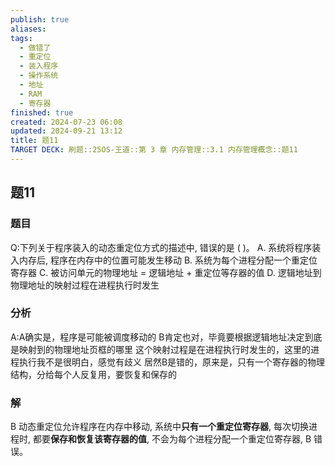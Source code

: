 ```yaml
---
publish: true
aliases: 
tags:
  - 做错了
  - 重定位
  - 装入程序
  - 操作系统
  - 地址
  - RAM
  - 寄存器
finished: true
created: 2024-07-23 06:08
updated: 2024-09-21 13:12
title: 题11
TARGET DECK: 刷题::25OS-王道::第 3 章 内存管理::3.1 内存管理概念::题11
---
```

## 题11
### 题目
Q:下列关于程序装入的动态重定位方式的描述中, 错误的是 ( )。
A. 系统将程序装入内存后, 程序在内存中的位置可能发生移动
B. 系统为每个进程分配一个重定位寄存器
C. 被访问单元的物理地址 $=$ 逻辑地址 + 重定位等存器的值
D. 逻辑地址到物理地址的映射过程在进程执行时发生
### 分析
A:A确实是，程序是可能被调度移动的
B肯定也对，毕竟要根据逻辑地址决定到底是映射到的物理地址页框的哪里
这个映射过程是在进程执行时发生的，这里的进程执行我不是很明白，感觉有歧义
居然B是错的，原来是，只有一个寄存器的物理结构，分给每个人反复用，要恢复和保存的
### 解
B
动态重定位允许程序在内存中移动, 系统中**只有一个重定位寄存器**, 每次切换进程时, 都要**保存和恢复该寄存器的值**, 不会为每个进程分配一个重定位寄存器, B 错误。


